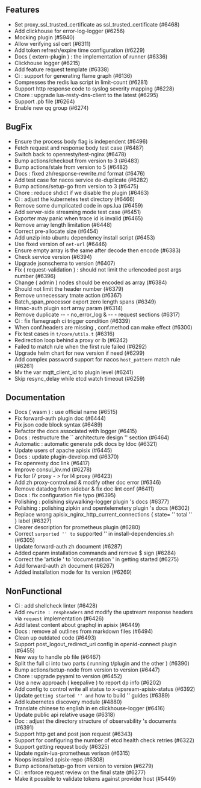 
## Features

- Set proxy_ssl_trusted_certificate as ssl_trusted_certificate (#6468)
- Add clickhouse for error-log-logger (#6256)
- Mocking plugin (#5940)
- Allow verifying ssl cert (#6311)
- Add token refresh/expire time configuration (#6229)
- Docs ( extern-plugin ) : the implementation of runner (#6336)
- Clickhouse logger (#6215)
- Add feature request template (#6338)
- Ci : support for generating flame graph (#6136)
- Compresses the redis lua script in limit-count (#6281)
- Support http response code to syslog severity mapping (#6228)
- Chore : upgrade lua-resty-dns-client to the latest (#6295)
- Support .pb file (#6264)
- Enable new qq group (#6274)

## BugFix

- Ensure the process body flag is independent (#6496)
- Fetch request and response body test case (#6487)
- Switch back to openresty/test-nginx (#6478)
- Bump actions/checkout from version to 3 (#6483)
- Bump actions/stale from version to 5 (#6482)
- Docs : fixed zh/response-rewrite.md format (#6476)
- Add test case for nacos service de-duplicate (#6282)
- Bump actions/setup-go from version to 3 (#6475)
- Chore : reduce shdict if we disable the plugin (#6463)
- Ci : adjust the kubernetes test directory (#6466)
- Remove some dumplicated code in ops.lua (#6459)
- Add server-side streaming mode test case (#6451)
- Exporter may panic when trace id is invalid (#6465)
- Remove array length limitation (#6448)
- Correct pre-allocate size (#6454)
- Add unzip into ubuntu dependency install script (#6453)
- Use fixed version of ` net-url ` (#6446)
- Ensure empty array is the same after decode then encode (#6383)
- Check service version (#6394)
- Upgrade jsonschema to version (#6407)
- Fix ( request-validation ) : should not limit the urlencoded post args number (#6396)
- Change ( admin ) nodes should be encoded as array (#6384)
- Should not limit the header number (#6379)
- Remove unnecessary tmate action (#6367)
- Batch_span_processor export zero length spans (#6349)
- Hmac-auth plugin sort array param (#6314)
- Remove duplicate -- - no_error_log & -- - request sections (#6317)
- Ci : fix flamegraph ci trigger condition (#6339)
- When conf.headers are missing , conf.method can make effect (#6300)
- Fix test cases in ` t/core/utils.t ` (#6316)
- Redirection loop behind a proxy or lb (#6242)
- Failed to match rule when the first rule failed (#6292)
- Upgrade helm chart for new version if need (#6299)
- Add complex password support for nacos ` host_pattern ` match rule (#6261)
- Mv the var mqtt_client_id to plugin level (#6241)
- Skip resync_delay while etcd watch timeout (#6259)

## Documentation

- Docs ( wasm ) : use official name (#6515)
- Fix forward-auth plugin doc (#6444)
- Fix json code block syntax (#6489)
- Refactor the docs associated with logger (#6415)
- Docs : restructure the `` architecture design '' section (#6464)
- Automatic : automatic generate pdk docs by ldoc (#6321)
- Update users of apache apisix (#6445)
- Docs : update plugin-develop.md (#6370)
- Fix openresty doc link (#6417)
- Improve consul_kv.md (#6278)
- Fix for l7 proxy - &gt; for l4 proxy (#6423)
- Add zh proxy-control.md & modify other doc error (#6346)
- Remove datadog from sidebar & fix doc lint conf (#6411)
- Docs : fix configuration file typo (#6395)
- Polishing : polishing skywalking-logger plugin 's docs (#6377)
- Polishing : polishing zipkin and opentelemetery plugin 's docs (#6302)
- Replace wrong apisix_nginx_http_current_connections { state= '' total '' } label (#6327)
- Clearer description for prometheus plugin (#6280)
- Correct `` surported '' to `` supported '' in install-dependencies.sh (#6305)
- Update forward-auth zh document (#6287)
- Added cpanm installation commands and remove $ sign (#6284)
- Correct the 'article ' to 'documentation ' in getting started (#6275)
- Add forward-auth zh document (#6267)
- Added installation mode for lts version (#6269)

## NonFunctional

- Ci : add shellcheck linter (#6428)
- Add ` rewrite : respheaders ` and modify the upstream response headers via ` request ` implementation (#6426)
- Add latest content about graphql in apisix (#6449)
- Docs : remove all outlines from markdown files (#6494)
- Clean up outdated code (#6493)
- Support post_logout_redirect_uri config in openid-connect plugin (#6455)
- New way to handle pb file (#6467)
- Split the full ci into two parts ( running t/plugin and the other ) (#6390)
- Bump actions/setup-node from version to version (#6447)
- Chore : upgrade pyyaml to version (#6452)
- Use a new approach ( keepalive ) to report dp info (#6202)
- Add config to control write all status to x-upsream-apisix-status (#6392)
- Update `` getting started '' and `` how to build '' guides (#6389)
- Add kubernetes discovery module (#4880)
- Translate chinese to english in en clickhouse-logger (#6416)
- Update public api relative usage (#6318)
- Doc : adjust the directory structure of observability 's documents (#6391)
- Support http get and post json request (#6343)
- Support for configuring the number of etcd health check retries (#6322)
- Support getting request body (#6325)
- Update ngxin-lua-prometheus verison (#6315)
- Noops installed apisix-repo (#6308)
- Bump actions/setup-go from version to version (#6279)
- Ci : enforce request review on the final state (#6277)
- Make it possible to validate tokens against provider host (#5449)
